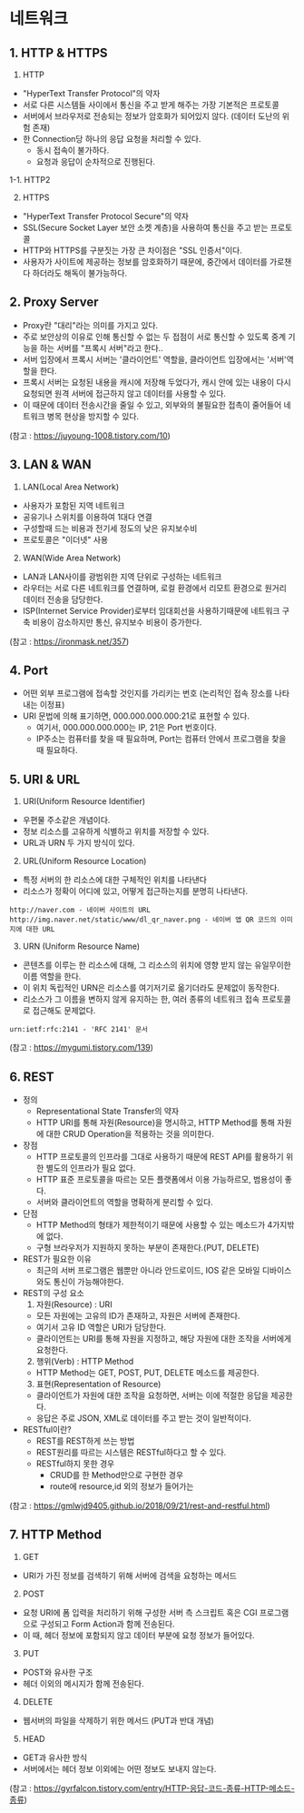 # 네트워크

## 1. HTTP & HTTPS
  1. HTTP
  * "HyperText Transfer Protocol"의 약자
  * 서로 다른 시스템들 사이에서 통신을 주고 받게 해주는 가장 기본적은 프로토콜
  * 서버에서 브라우저로 전송되는 정보가 암호화가 되어있지 않다. (데이터 도난의 위험 존재)
  * 한 Connection당 하나의 응답 요청을 처리할 수 있다.
    * 동시 접속이 불가하다.
    * 요청과 응답이 순차적으로 진행된다.
  
  1-1. HTTP2
  
  2. HTTPS
  * "HyperText Transfer Protocol Secure"의 약자
  * SSL(Secure Socket Layer 보안 소켓 계층)을 사용하여 통신을 주고 받는 프로토콜
  * HTTP와 HTTPS를 구분짓는 가장 큰 차이점은 "SSL 인증서"이다.
  * 사용자가 사이트에 제공하는 정보를 암호화하기 때문에, 중간에서 데이터를 가로챈다 하더라도 해독이 불가능하다.
  
## 2. Proxy Server
  * Proxy란 "대리"라는 의미를 가지고 있다.
  * 주로 보안상의 이유로 인해 통신할 수 없는 두 접점이 서로 통신할 수 있도록 중계 기능을 하는 서버를 "프록시 서버"라고 한다..
  * 서버 입장에서 프록시 서버는 '클라이언트' 역할을, 클라이언트 입장에서는 '서버'역할을 한다.
  * 프록시 서버는 요청된 내용을 캐시에 저장해 두었다가, 캐시 안에 있는 내용이 다시 요청되면 원격 서버에 접근하지 않고 데이터를 사용할 수 있다.
  * 이 때문에 데이터 전송시간을 줄일 수 있고, 외부와의 불필요한 접촉이 줄어들어 네트워크 병목 현상을 방지할 수 있다.

  (참고 : https://juyoung-1008.tistory.com/10)
  
## 3. LAN & WAN
  1. LAN(Local Area Network)
  * 사용자가 포함된 지역 네트워크
  * 공유기나 스위치를 이용하여 1대다 연결
  * 구성할때 드는 비용과 전기세 정도의 낮은 유지보수비
  * 프로토콜은 "이더넷" 사용 
  
  2. WAN(Wide Area Network)
  * LAN과 LAN사이를 광범위한 지역 단위로 구성하는 네트워크
  * 라우터는 서로 다른 네트워크를 연결하며, 로컬 환경에서 리모트 환경으로 원거리 데이터 전송을 담당한다.
  * ISP(Internet Service Provider)로부터 임대회선을 사용하기때문에 네트워크 구축 비용이 감소하지만 통신, 유지보수 비용이 증가한다.
  
  (참고 : https://ironmask.net/357)
  
## 4. Port
  * 어떤 외부 프로그램에 접속할 것인지를 가리키는 번호 (논리적인 접속 장소를 나타내는 이정표)
  * URI 문법에 의해 표기하면, 000.000.000.000:21로 표현할 수 있다.
    * 여기서, 000.000.000.000는 IP, 21은 Port 번호이다.
    * IP주소는 컴퓨터를 찾을 때 필요하며, Port는 컴퓨터 안에서 프로그램을 찾을 때 필요하다.
    
## 5. URI & URL
  1. URI(Uniform Resource Identifier)
  * 우편물 주소같은 개념이다.
  * 정보 리소스를 고유하게 식별하고 위치를 저장할 수 있다.
  * URL과 URN 두 가지 방식이 있다.
  
  2. URL(Uniform Resource Location)
  * 특정 서버의 한 리소스에 대한 구체적인 위치를 나타낸다
  * 리소스가 정확이 어디에 있고, 어떻게 접근하는지를 분명히 나타낸다.
  ```
  http://naver.com - 네이버 사이트의 URL
  http://img.naver.net/static/www/dl_qr_naver.png - 네이버 앱 QR 코드의 이미지에 대한 URL
  ```
  
  3. URN (Uniform Resource Name)
  * 콘텐츠를 이루는 한 리소스에 대해, 그 리소스의 위치에 영향 받지 않는 유일무이한 이름 역할을 한다.
  * 이 위치 독립적인 URN은 리소스를 여기저기로 옮기더라도 문제없이 동작한다.
  * 리소스가 그 이름을 변하지 않게 유지하는 한, 여러 종류의 네트워크 접속 프로토콜로 접근해도 문제없다.
  ```
  urn:ietf:rfc:2141 - 'RFC 2141' 문서
  ```
  
  (참고 : https://mygumi.tistory.com/139)
  
## 6. REST
  * 정의
    * Representational State Transfer의 약자
    * HTTP URI를 통해 자원(Resource)을 명시하고, HTTP Method를 통해 자원에 대한 CRUD Operation을 적용하는 것을 의미한다.
  * 장점
    * HTTP 프로토콜의 인프라를 그대로 사용하기 때문에 REST API를 활용하기 위한 별도의 인프라가 필요 없다.
    * HTTP 표준 프로토콜을 따르는 모든 플랫폼에서 이용 가능하르모, 범용성이 좋다.
    * 서버와 클라이언트의 역할을 명확하게 분리할 수 있다.
  * 단점
    * HTTP Method의 형태가 제한적이기 때문에 사용할 수 있는 메소드가 4가지밖에 없다.
    * 구형 브라우저가 지원하지 못하는 부분이 존재한다.(PUT, DELETE)
  * REST가 필요한 이유
    * 최근의 서버 프로그램은 웹뿐만 아니라 안드로이드, IOS 같은 모바일 디바이스와도 통신이 가능해야한다.
  * REST의 구성 요소
    1. 자원(Resource) : URI
      * 모든 자원에는 고유의 ID가 존재하고, 자원은 서버에 존재한다.
      * 여기서 고유 ID 역할은 URI가 담당한다.
      * 클라이언트는 URI를 통해 자원을 지정하고, 해당 자원에 대한 조작을 서버에게 요청한다.
    2. 행위(Verb) : HTTP Method
      * HTTP Method는 GET, POST, PUT, DELETE 메소드를 제공한다.
    3. 표현(Representation of Resource)
      * 클라이언트가 자원에 대한 조작을 요청하면, 서버는 이에 적절한 응답을 제공한다.
      * 응답은 주로 JSON, XML로 데이터를 주고 받는 것이 일반적이다.
  * RESTful이란?
    * REST를 REST하게 쓰는 방법
    * REST원리를 따르는 시스템은 RESTful하다고 할 수 있다.
    * RESTful하지 못한 경우
      * CRUD를 한 Method만으로 구현한 경우
      * route에 resource,id 외의 정보가 들어가는 
    
(참고 : https://gmlwjd9405.github.io/2018/09/21/rest-and-restful.html)

## 7. HTTP Method
1. GET
* URI가 가진 정보를 검색하기 위해 서버에 검색을 요청하는 메서드

2. POST
* 요청 URI에 폼 입력을 처리하기 위해 구성한 서버 측 스크립트 혹은 CGI 프로그램으로 구성되고 Form Action과 함께 전송된다.
* 이 때, 헤더 정보에 포함되지 않고 데이터 부분에 요청 정보가 들어있다.

3. PUT
* POST와 유사한 구조
* 헤더 이외의 메시지가 함께 전송된다.

4. DELETE
* 웹서버의 파일을 삭제하기 위한 메서드 (PUT과 반대 개념)

5. HEAD
* GET과 유사한 방식
* 서버에서는 헤더 정보 이외에는 어떤 정보도 보내지 않는다.

(참고 : https://gyrfalcon.tistory.com/entry/HTTP-응답-코드-종류-HTTP-메소드-종류)
